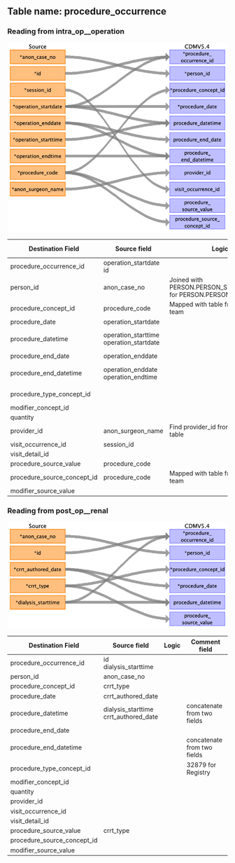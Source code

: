 ## Table name: procedure_occurrence

### Reading from intra_op__operation

![](md_files/image12.png)

| Destination Field | Source field | Logic | Comment field |
| --- | --- | --- | --- |
| procedure_occurrence_id | operation_startdate<br>id |  |  |
| person_id | anon_case_no | Joined with PERSON.PERSON_SOURCE_VALUE for PERSON.PERSON_ID |  |
| procedure_concept_id | procedure_code | Mapped with table from Vocab team |  |
| procedure_date | operation_startdate |  |  |
| procedure_datetime | operation_starttime<br>operation_startdate |  | concatenate from two fields |
| procedure_end_date | operation_enddate |  |  |
| procedure_end_datetime | operation_enddate<br>operation_endtime |  | concatenate from two fields |
| procedure_type_concept_id |  |  | 32879 for Registry |
| modifier_concept_id |  |  |  |
| quantity |  |  |  |
| provider_id | anon_surgeon_name | Find provider_id from provider table |  |
| visit_occurrence_id | session_id |  |  |
| visit_detail_id |  |  |  |
| procedure_source_value | procedure_code |  |  |
| procedure_source_concept_id | procedure_code | Mapped with table from Vocab team |  |
| modifier_source_value |  |  |  |

### Reading from post_op__renal

![](md_files/image13.png)

| Destination Field | Source field | Logic | Comment field |
| --- | --- | --- | --- |
| procedure_occurrence_id | id<br>dialysis_starttime |  |  |
| person_id | anon_case_no |  |  |
| procedure_concept_id | crrt_type |  |  |
| procedure_date | crrt_authored_date |  |  |
| procedure_datetime | dialysis_starttime<br>crrt_authored_date |  | concatenate from two fields |
| procedure_end_date |  |  |  |
| procedure_end_datetime |  |  | concatenate from two fields |
| procedure_type_concept_id |  |  | 32879 for Registry |
| modifier_concept_id |  |  |  |
| quantity |  |  |  |
| provider_id |  |  |  |
| visit_occurrence_id |  |  |  |
| visit_detail_id |  |  |  |
| procedure_source_value | crrt_type |  |  |
| procedure_source_concept_id |  |  |  |
| modifier_source_value |  |  |  |

